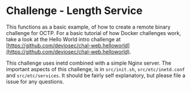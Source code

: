 # Challenge - Length Service
This functions as a basic example, of how to create a remote binary challenge for OCTP.
For a basic tutorial of how Docker challenges work, take a look at the Hello World intro challenge at [https://github.com/deviosec/chal-web.helloworld](https://github.com/deviosec/chal-web.helloworld).

This challenge uses inetd combined with a simple Nginx server.
The important aspects of this challenge, is in `src/init.sh`, `src/etc/inetd.conf` and `src/etc/services`.
It should be fairly self explanatory, but please file a issue for any questions.

